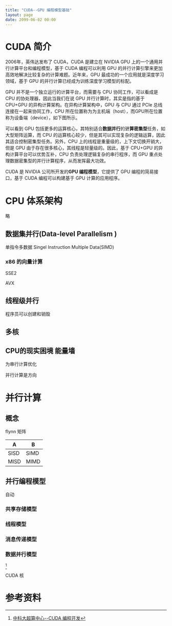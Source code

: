 ```yaml
---
title: "CUDA--GPU 编程模型基础"
layout: page
date: 2099-06-02 00:00
---
```


# CUDA 简介

2006年，英伟达发布了 CUDA，CUDA 是建立在 NVIDIA GPU 上的一个通用并行计算平台和编程模型，基于 CUDA 编程可以利用 GPU 的并行计算引擎来更加高效地解决比较复杂的计算难题。近年来，GPU 最成功的一个应用就是深度学习领域，基于 GPU 的并行计算已经成为训练深度学习模型的标配。

GPU 并不是一个独立运行的计算平台，而需要与 CPU 协同工作，可以看成是 CPU 的协处理器，因此当我们在说 GPU 并行计算时，其实是指的基于 CPU+GPU 的异构计算架构。在异构计算架构中，GPU 与 CPU 通过 PCIe 总线连接在一起来协同工作，CPU 所在位置称为为主机端（host），而GPU所在位置称为设备端（device），如下图所示。

可以看到 GPU 包括更多的运算核心，其特别适合**数据并行**的**计算密集型**任务，如大型矩阵运算，而 CPU 的运算核心较少，但是其可以实现复杂的逻辑运算，因此其适合控制密集型任务。另外，CPU 上的线程是重量级的，上下文切换开销大，但是 GPU 由于存在很多核心，其线程是轻量级的。因此，基于 CPU+GPU 的异构计算平台可以优势互补，CPU 负责处理逻辑复杂的串行程序，而 GPU 重点处理数据密集型的并行计算程序，从而发挥最大功效。

CUDA 是 NVIDIA 公司所开发的**GPU 编程模型**，它提供了 GPU 编程的简易接口，基于 CUDA 编程可以构建基于 GPU 计算的应用程序。


# CPU 体系架构

略
## 数据集并行(Data-level Parallelism )

单指令多数据 Singel Instruction Multiple Data(SIMD)


### x86 的向量计算

SSE2

AVX


## 线程级并行
程序员可以创建和销毁 
## 多核

## CPU的现实困境 能量墙

为串行计算优化 

并行计算是方向



# 并行计算 

## 概念

flynn 矩阵 

| A    | B    |
| ---- | ---- |
| SISD | SIMD |
| MISD | MIMD |

## 并行编程模型

自动

### 共享存储模型

### 线程模型

### 消息传递模型 

### 数据并行模型 




[^1]


CUDA 核 


# 参考资料 


[^1]:[中科大超算中心--CUDA 编程开发](http://scc.ustc.edu.cn/2010/0320/c397a3356/page.htm_)
